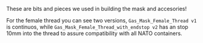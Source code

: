 These are bits and pieces we used in building the mask and accesories!

For the female thread you can see two versions, `Gas_Mask_Female_Thread v1` is continuos, while `Gas_Mask_Female_Thread_with_endstop v2` has an stop 10mm into the thread to assure compatibility with all NATO containers.
